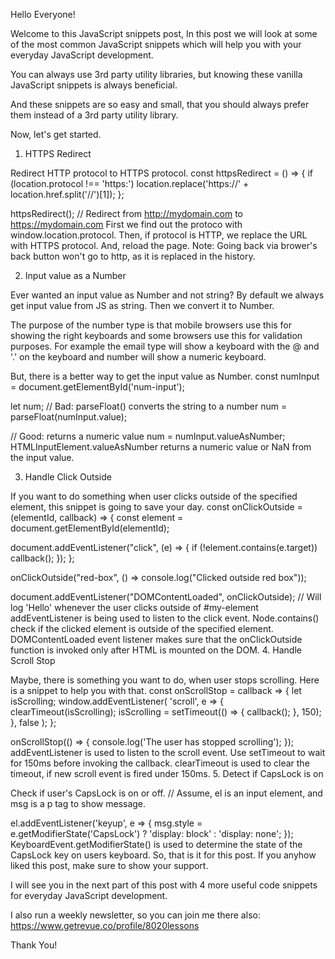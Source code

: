 
Hello Everyone!

Welcome to this JavaScript snippets post, In this post we will look at some of the most common JavaScript snippets which will help you with your everyday JavaScript development.

You can always use 3rd party utility libraries, but knowing these vanilla JavaScript snippets is always beneficial.

And these snippets are so easy and small, that you should always prefer them instead of a 3rd party utility library.


Now, let's get started.

1. HTTPS Redirect

Redirect HTTP protocol to HTTPS protocol.
const httpsRedirect = () => {
  if (location.protocol !== 'https:')
    location.replace('https://' + location.href.split('//')[1]);
};

httpsRedirect();
// Redirect from http://mydomain.com to https://mydomain.com
First we find out the protoco with window.location.protocol.
Then, if protocol is HTTP, we replace the URL with HTTPS protocol.
And, reload the page.
Note: Going back via brower's back button won't go to http, as it is replaced in the history.

2. Input value as a Number

Ever wanted an input value as Number and not string? By default we always get input value from JS as string. Then we convert it to Number.

The purpose of the number type is that mobile browsers use this for showing the right keyboards and some browsers use this for validation purposes. For example the email type will show a keyboard with the @ and '.' on the keyboard and number will show a numeric keyboard.

But, there is a better way to get the input value as Number.
const numInput = document.getElementById('num-input');

let num;
// Bad: parseFloat() converts the string to a number
num = parseFloat(numInput.value);

// Good: returns a numeric value
num = numInput.valueAsNumber;
HTMLInputElement.valueAsNumber returns a numeric value or NaN from the input value.

3. Handle Click Outside

If you want to do something when user clicks outside of the specified element, this snippet is going to save your day.
const onClickOutside = (elementId, callback) => {
  const element = document.getElementById(elementId);

  document.addEventListener("click", (e) => {
    if (!element.contains(e.target)) callback();
  });
};

onClickOutside("red-box", () => console.log("Clicked outside red box"));

document.addEventListener("DOMContentLoaded", onClickOutside);
// Will log 'Hello' whenever the user clicks outside of #my-element
addEventListener is being used to listen to the click event.
Node.contains() check if the clicked element is outside of the specified element.
DOMContentLoaded event listener makes sure that the onClickOutside function is invoked only after HTML is mounted on the DOM.
4. Handle Scroll Stop

Maybe, there is something you want to do, when user stops scrolling. Here is a snippet to help you with that.
const onScrollStop = callback => {
  let isScrolling;
  window.addEventListener(
    'scroll',
    e => {
      clearTimeout(isScrolling);
      isScrolling = setTimeout(() => {
        callback();
      }, 150);
    },
    false
  );
};

onScrollStop(() => {
  console.log('The user has stopped scrolling');
});
addEventListener is used to listen to the scroll event.
Use setTimeout to wait for 150ms before invoking the callback.
clearTimeout is used to clear the timeout, if new scroll event is fired under 150ms.
5. Detect if CapsLock is on

Check if user's CapsLock is on or off.
// Assume, el is an input element, and msg is a p tag to show message.

el.addEventListener('keyup', e => {
  msg.style = e.getModifierState('CapsLock')
    ? 'display: block'
    : 'display: none';
});
KeyboardEvent.getModifierState() is used to determine the state of the CapsLock key on users keyboard.
So, that is it for this post. If you anyhow liked this post, make sure to show your support.

I will see you in the next part of this post with 4 more useful code snippets for everyday JavaScript development.

I also run a weekly newsletter, so you can join me there also: https://www.getrevue.co/profile/8020lessons

Thank You!
